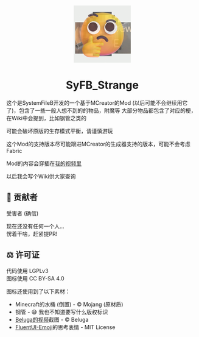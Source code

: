 <p align="center"><img src="./src/main/resources/pack.png" width=150>
<h1 align="center">SyFB_Strange</h1>

这个是SystemFileB开发的一个基于MCreator的Mod (以后可能不会继续用它了)，包含了一些一般人想不到的的物品，附魔等 
大部分物品都包含了对应的梗，在Wiki中会提到，比如钢管之类的

可能会破坏原版的生存模式平衡，请谨慎游玩

这个Mod的支持版本尽可能跟进MCreator的生成器支持的版本，可能不会考虑Fabric

Mod的内容会穿插在[我的视频里](https://www.bilibili.com/list/1376977060)

以后我会写个Wiki供大家查询

## 🙏 贡献者
受害者 (确信)

现在还没有任何一个人...  
愣着干啥，赶紧提PR!

## ⚖️ 许可证
代码使用 LGPLv3  
图标使用 CC BY-SA 4.0

图标还使用到了以下素材：
- Minecraft的水桶 (倒置) - © Mojang (原材质)
- 钢管 - 😅 我也不知道要写什么版权标识
- [Beluga的视频](https://www.bilibili.com/video/BV1dm421N7En)截图 - © Beluga
- [FluentUI-Emoji](https://github.com/microsoft/fluentui-emoji)的思考表情 - MIT License